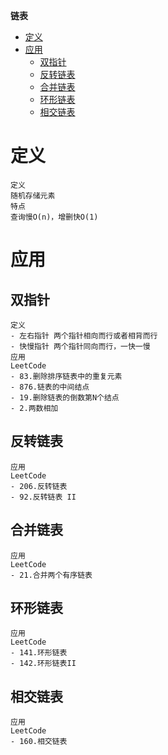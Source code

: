 **链表**
- [定义](#定义)
- [应用](#应用)
  - [双指针](#双指针)
  - [反转链表](#反转链表)
  - [合并链表](#合并链表)
  - [环形链表](#环形链表)
  - [相交链表](#相交链表)

# 定义 #
```
定义
随机存储元素
特点
查询慢O(n)，增删快O(1)
```
  
# 应用 #
## 双指针 ##  
```
定义
- 左右指针 两个指针相向而行或者相背而行
- 快慢指针 两个指针同向而行，一快一慢
应用
LeetCode  
- 83.删除排序链表中的重复元素
- 876.链表的中间结点
- 19.删除链表的倒数第N个结点
- 2.两数相加
```

## 反转链表 ##  
```
应用
LeetCode  
- 206.反转链表
- 92.反转链表 II
```
  
## 合并链表 ##  
```
应用
LeetCode  
- 21.合并两个有序链表 
```

## 环形链表 ##  
```
应用
LeetCode  
- 141.环形链表
- 142.环形链表II
```

## 相交链表 ##
```
应用
LeetCode  
- 160.相交链表
```